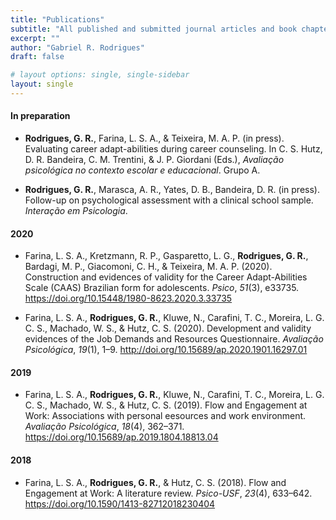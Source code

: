 ```yaml
---
title: "Publications"
subtitle: "All published and submitted journal articles and book chapters."
excerpt: ""
author: "Gabriel R. Rodrigues"
draft: false

# layout options: single, single-sidebar
layout: single
---
```

#### In preparation
- **Rodrigues, G. R.**, Farina, L. S. A., & Teixeira, M. A. P. (in press). Evaluating career adapt-abilities during career counseling. In C. S. Hutz, D. R. Bandeira, C. M. Trentini, & J. P. Giordani (Eds.), *Avaliação psicológica no contexto escolar e educacional*. Grupo A.

- **Rodrigues, G. R.**, Marasca, A. R., Yates, D. B., Bandeira, D. R. (in press). Follow-up on psychological assessment with a clinical school sample. *Interação em Psicologia*.

#### 2020
- Farina, L. S. A., Kretzmann, R. P., Gasparetto, L. G., **Rodrigues, G. R.**, Bardagi, M. P., Giacomoni, C. H., & Teixeira, M. A. P. (2020). Construction and evidences of validity for the Career Adapt-Abilities Scale (CAAS) Brazilian form for adolescents. *Psico*, *51*(3), e33735. https://doi.org/10.15448/1980-8623.2020.3.33735

- Farina, L. S. A., **Rodrigues, G. R.**, Kluwe, N., Carafini, T. C., Moreira, L. G. C. S., Machado, W. S., & Hutz, C. S. (2020). Development and validity evidences of the Job Demands and Resources Questionnaire. *Avaliação Psicológica*, *19*(1), 1–9. http://doi.org/10.15689/ap.2020.1901.16297.01 

#### 2019
- Farina, L. S. A., **Rodrigues, G. R.**, Kluwe, N., Carafini, T. C., Moreira, L. G. C. S., Machado, W. S., & Hutz, C. S. (2019). Flow and Engagement at Work: Associations with personal eesources and work environment. *Avaliação Psicológica*, *18*(4), 362–371. https://doi.org/10.15689/ap.2019.1804.18813.04 


#### 2018
- Farina, L. S. A., **Rodrigues, G. R.**, & Hutz, C. S. (2018). Flow and Engagement at Work: A literature review. *Psico-USF*, *23*(4), 633–642. https://doi.org/10.1590/1413-82712018230404
